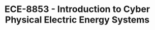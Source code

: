 ---
layout: course
title: ECE-8853 - Introduction to Cyber Physical Electric Energy Systems
aliases: 
course_id: ECE-8853
permalink: /ECE-8853/
avg_difficulty: 0
avg_rating: 0
avg_workload: 0
course_number: 8853
---